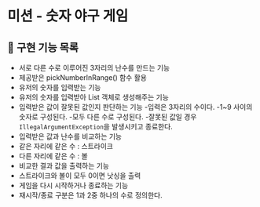 # 미션 - 숫자 야구 게임

## 🚀 구현 기능 목록

- 서로 다른 수로 이루어진 3자리의 난수를 만드는 기능 
- 제공받은 pickNumberInRange() 함수 활용
- 유저의 숫자를 입력받는 기능 
- 유저의 숫자를 입력받아 List 객체로 생성해주는 기능
- 입력받은 값이 잘못된 값인지 판단하는 기능 
-입력은 3자리의 수이다.
-1~9 사이의 숫자로 구성된다. 
-모두 다른 수로 구성된다. 
-잘못된 값일 경우 `IllegalArgumentException`을 발생시키고 종료한다.
- 입력받은 값과 난수를 비교하는 기능 
- 같은 자리에 같은 수 : 스트라이크 
- 다른 자리에 같은 수 : 볼
- 비교한 결과 값을 출력하는 기능 
- 스트라이크와 볼이 모두 0이면 낫싱을 출력
- 게임을 다시 시작하거나 종료하는 기능 
- 재시작/종료 구분은 1과 2중 하나의 수로 정의한다.

## <br>
